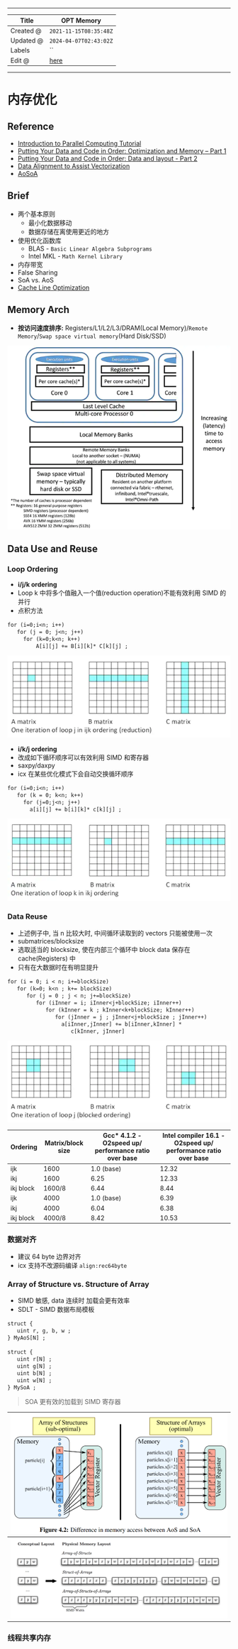 -----

| Title     | OPT Memory                                        |
| --------- | ------------------------------------------------- |
| Created @ | `2021-11-15T08:35:48Z`                            |
| Updated @ | `2024-04-07T02:43:02Z`                            |
| Labels    | \`\`                                              |
| Edit @    | [here](https://github.com/junxnone/opt/issues/37) |

-----

# 内存优化

## Reference

  - [Introduction to Parallel Computing
    Tutorial](https://hpc.llnl.gov/training/tutorials/introduction-parallel-computing-tutorial)
  - [Putting Your Data and Code in Order: Optimization and Memory –
    Part 1](https://www.intel.com/content/www/us/en/developer/articles/technical/putting-your-data-and-code-in-order-optimization-and-memory-part-1.html)
  - [Putting Your Data and Code in Order: Data and layout -
    Part 2](https://www.intel.com/content/www/us/en/developer/articles/training/putting-your-data-and-code-in-order-data-and-layout-part-2.html)
  - [Data Alignment to Assist
    Vectorization](https://www.intel.com/content/www/us/en/developer/articles/technical/data-alignment-to-assist-vectorization.html)
  - [AoSoA](https://github.com/ECP-copa/Cabana/wiki/AoSoA)

## Brief

  - 两个基本原则
      - 最小化数据移动
      - 数据存储在离使用更近的地方
  - 使用优化函数库
      - BLAS - `Basic Linear Algebra Subprograms`
      - Intel MKL - `Math Kernel Library`
  - 内存带宽
  - False Sharing
  - SoA vs. AoS
  - [Cache Line Optimization](/Cache_Line_Optimization)

## Memory Arch

  - **按访问速度排序:** Registers/L1/L2/L3/DRAM(Local Memory)/`Remote
    Memory`/`Swap space virtual memory`(Hard Disk/SSD)

![image](media/1a9bcc03b7b155603a51c2b2c75cbf8da087f23b.png)

## Data Use and Reuse

### Loop Ordering

  - **i/j/k ordering**
  - Loop k 中将多个值融入一个值(reduction operation)不能有效利用 SIMD 的并行
  - 点积方法

<!-- end list -->

``` 
for (i=0;i<n; i++) 
   for (j = 0; j<n; j++) 
     for (k=0;k<n; k++) 
         A[i][j] += B[i][k]* C[k][j] ;  
```

![image](media/b7c8a68abdf56870bf2dbdb8cebe453613b80040.png)

  - **i/k/j ordering**
  - 改成如下循环顺序可以有效利用 SIMD 和寄存器
  - saxpy/daxpy
  - icx 在某些优化模式下会自动交换循环顺序

<!-- end list -->

    for (i=0;i<n; i++)
       for (k = 0; k<n; k++)
         for (j=0;j<n; j++)
           a[i][j] += b[i][k]* c[k][j] ;

![image](media/0aa19ac8f7703a4acdc530bc8a1ed210e2b1bf56.png)

### Data Reuse

  - 上述例子中, 当 n 比较大时, 中间循环读取到的 vectors 只能被使用一次
  - submatrices/blocksize
  - 选取适当的 blocksize, 使在内部三个循环中 block data 保存在 cache(Registers) 中
  - 只有在大数据时在有明显提升

<!-- end list -->

    for (i = 0; i < n; i+=blockSize)
       for (k=0; k<n ; k+= blockSize)   
          for (j = 0 ; j < n; j+=blockSize)      
             for (iInner = i; iInner<j+blockSize; iInner++)     
                for (kInner = k ; kInner<k+blockSize; kInner++)
                   for (jInner = j ; jInner<j+blockSize ; jInner++)
                     a[iInner,jInner] += b[iInner,kInner] *
                        c[kInner, jInner]

![image](media/f3b52693ab7fc9ee5fe0f43f5e3f1dee943c6fa8.png)

| Ordering  | Matrix/block size | Gcc\* 4.1.2 -O2speed up/ performance ratio over base | Intel compiler 16.1 -O2speed up/ performance ratio over base |
| --------- | ----------------- | ---------------------------------------------------- | ------------------------------------------------------------ |
| ijk       | 1600              | 1.0 (base)                                           | 12.32                                                        |
| ikj       | 1600              | 6.25                                                 | 12.33                                                        |
| ikj block | 1600/8            | 6.44                                                 | 8.44                                                         |
| ijk       | 4000              | 1.0 (base)                                           | 6.39                                                         |
| ikj       | 4000              | 6.04                                                 | 6.38                                                         |
| ikj block | 4000/8            | 8.42                                                 | 10.53                                                        |

### 数据对齐

  - 建议 64 byte 边界对齐
  - icx 支持不改源码编译 `align:rec64byte`

### Array of Structure vs. Structure of Array

  - SIMD 敏感, data 连续时 加载会更有效率
  - SDLT - SIMD 数据布局模板

<!-- end list -->

    struct {
       uint r, g, b, w ; 
    } MyAoS[N] ;

    struct {
       uint r[N] ;
       uint g[N] ;
       uint b[N] ;
       uint w[N] ;
    } MySoA ;

> SOA 更有效的加载到 SIMD 寄存器

| ![image](media/620a2314b2ff0e480504f25ad422ca9189454139.png) |
| ------------------------------------------------------------ |
| ![image](media/cbf44f048dd70b117b0e9b5f36067e8a04fe21bd.png) |

### 线程共享内存
